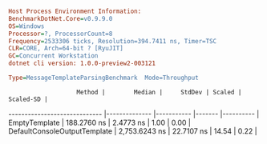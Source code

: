 ```ini

Host Process Environment Information:
BenchmarkDotNet.Core=v0.9.9.0
OS=Windows
Processor=?, ProcessorCount=8
Frequency=2533306 ticks, Resolution=394.7411 ns, Timer=TSC
CLR=CORE, Arch=64-bit ? [RyuJIT]
GC=Concurrent Workstation
dotnet cli version: 1.0.0-preview2-003121

Type=MessageTemplateParsingBenchmark  Mode=Throughput  

```
                       Method |        Median |     StdDev | Scaled | Scaled-SD |
----------------------------- |-------------- |----------- |------- |---------- |
                EmptyTemplate |   188.2760 ns |  2.4773 ns |   1.00 |      0.00 |
 DefaultConsoleOutputTemplate | 2,753.6243 ns | 22.7107 ns |  14.54 |      0.22 |
